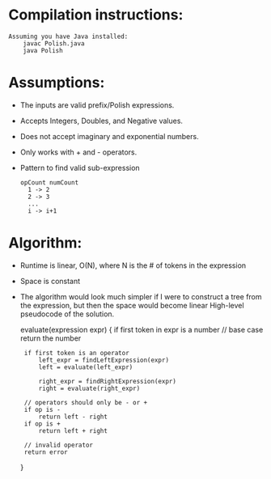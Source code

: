 # Compilation instructions:
	Assuming you have Java installed:
		javac Polish.java
		java Polish

# Assumptions: 
 * The inputs are valid prefix/Polish expressions.
 * Accepts Integers, Doubles, and Negative values.
 * Does not accept imaginary and exponential numbers.
 * Only works with + and - operators.
 * Pattern to find valid sub-expression

	   opCount numCount
 	     1 -> 2
 	     2 -> 3
 	     ...
 	     i -> i+1

			
 
 # Algorithm: 		
 * Runtime is linear, O(N), where N is the # of tokens in the expression
 * Space is constant
 * The algorithm would look much simpler if I were to construct a tree from the expression,
   but then the space would become linear
High-level pseudocode of the solution.

	evaluate(expression expr)
	{
		if first token in expr is a number	// base case
			return the number
		
		if first token is an operator
			left_expr = findLeftExpression(expr)
			left = evaluate(left_expr)
			
			right_expr = findRightExpression(expr)
			right = evaluate(right_expr)
			
		// operators should only be - or +
		if op is -
			return left - right
		if op is + 
			return left + right
		
		// invalid operator
		return error
	}	
